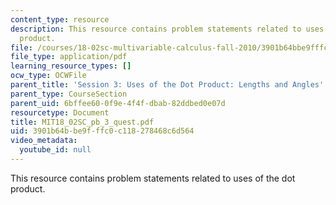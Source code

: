 ```yaml
---
content_type: resource
description: This resource contains problem statements related to uses of the dot
  product.
file: /courses/18-02sc-multivariable-calculus-fall-2010/3901b64bbe9fffc0c118278468c6d564_MIT18_02SC_pb_3_quest.pdf
file_type: application/pdf
learning_resource_types: []
ocw_type: OCWFile
parent_title: 'Session 3: Uses of the Dot Product: Lengths and Angles'
parent_type: CourseSection
parent_uid: 6bffee60-0f9e-4f4f-dbab-82ddbed0e07d
resourcetype: Document
title: MIT18_02SC_pb_3_quest.pdf
uid: 3901b64b-be9f-ffc0-c118-278468c6d564
video_metadata:
  youtube_id: null
---
```

This resource contains problem statements related to uses of the dot product.

